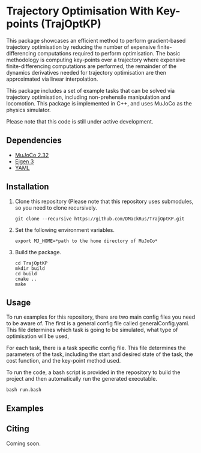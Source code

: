 # Trajectory Optimisation With Key-points (TrajOptKP)
This package showcases an efficient method to perform gradient-based trajectory optimisation by reducing 
the number of expensive finite-differencing computations required to perform optimisation. The basic
methodology is computing key-points over a trajectory where expensive finite-differencing computations
are performed, the remainder of the dynamics derivatives needed for trajectory optimisation are then
approximated via linear interpolation.

This package includes a set of example tasks that can be solved via trajectory optimisation, including 
non-prehensile manipulation and locomotion. This package is implemented in C++, and uses MuJoCo as the
physics simulator.

Please note that this code is still under active development.

## Dependencies
- [MuJoCo 2.32](http://www.mujoco.org/)
- [Eigen 3](https://eigen.tuxfamily.org/dox/GettingStarted.html)
- [YAML](https://github.com/jbeder/yaml-cpp)

## Installation

1. Clone this repository (Please note that this repository uses submodules, 
so you need to clone recursively.
   ```
   git clone --recursive https://github.com/DMackRus/TrajOptKP.git
   ```  
2. Set the following environment variables.
   ```
   export MJ_HOME=*path to the home directory of MuJoCo*
   ```
3. Build the package.
   ```
   cd TrajOptKP
   mkdir build
   cd build
   cmake ..
   make
   ```

## Usage
To run examples for this repository, there are two main config files you need to be aware of. The first
is a general config file called generalConfig.yaml. This file determines which task is going to be
simulated, what type of optimisation will be used, 

For each task, there is a task specific config file. This file determines the parameters of the task,
including the start and desired state of the task, the cost function, and the key-point method used.

To run the code, a bash script is provided in the repository to build the project and then 
automatically run the generated executable.

```
bash run.bash
```


## Examples

## Citing
Coming soon.

